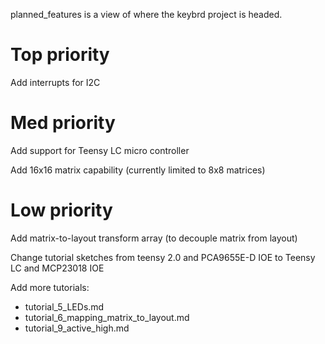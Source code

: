planned_features is a view of where the keybrd project is headed.

Top priority
============
Add interrupts for I2C

Med priority
============
Add support for Teensy LC micro controller

Add 16x16 matrix capability (currently limited to 8x8 matrices)

Low priority
============
Add matrix-to-layout transform array (to decouple matrix from layout)

Change tutorial sketches from teensy 2.0 and PCA9655E-D IOE to Teensy LC and MCP23018 IOE

Add more tutorials:
* tutorial_5_LEDs.md
* tutorial_6_mapping_matrix_to_layout.md
* tutorial_9_active_high.md

